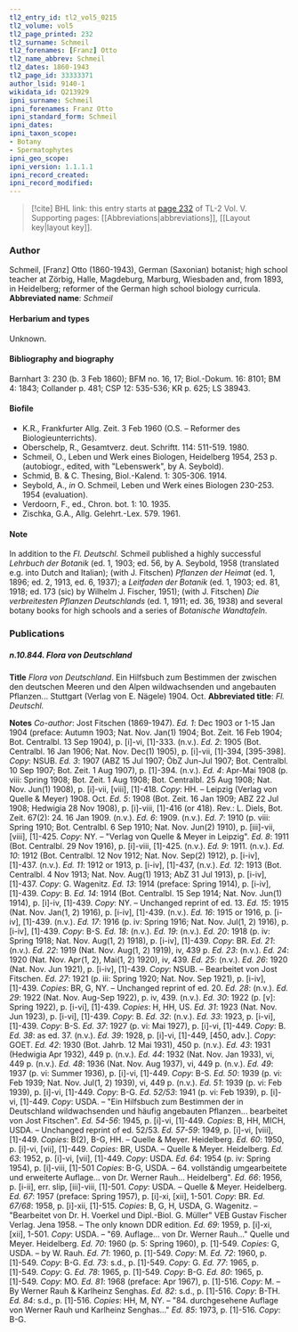 ```yaml
---
tl2_entry_id: tl2_vol5_0215
tl2_volume: vol5
tl2_page_printed: 232
tl2_surname: Schmeil
tl2_forenames: [Franz] Otto
tl2_name_abbrev: Schmeil
tl2_dates: 1860-1943
tl2_page_id: 33333371
author_lsid: 9140-1
wikidata_id: Q213929
ipni_surname: Schmeil
ipni_forenames: Franz Otto
ipni_standard_form: Schmeil
ipni_dates: 
ipni_taxon_scope: 
- Botany
- Spermatophytes
ipni_geo_scope: 
ipni_version: 1.1.1.1
ipni_record_created: 
ipni_record_modified:
---
```



> [!cite] BHL link: this entry starts at [page 232](https://www.biodiversitylibrary.org/page/33333371) of TL-2 Vol. V.
> Supporting pages: [[Abbreviations|abbreviations]], [[Layout key|layout key]].

### Author

Schmeil, \[Franz\] Otto (1860-1943), German (Saxonian) botanist; high school teacher at Zörbig, Halle, Magdeburg, Marburg, Wiesbaden and, from 1893, in Heidelberg; reformer of the German high school biology curricula. 
**Abbreviated name**: *Schmeil*

#### Herbarium and types

Unknown.

#### Bibliography and biography

Barnhart 3: 230 (b. 3 Feb 1860); BFM no. 16, 17; Biol.-Dokum. 16: 8101; BM 4: 1843; Collander p. 481; CSP 12: 535-536; KR p. 625; LS 38943.

#### Biofile

- K.R., Frankfurter Allg. Zeit. 3 Feb 1960 (O.S. – Reformer des Biologieunterrichts).
- Oberschelp, R., Gesamtverz. deut. Schriftt. 114: 511-519. 1980.
- Schmeil, O., Leben und Werk eines Biologen, Heidelberg 1954, 253 p. (autobiogr., edited, with "Lebenswerk", by A. Seybold).
- Schmid, B. & C. Thesing, Biol.-Kalend. 1: 305-306. 1914.
- Seybold, A., *in* O. Schmeil, Leben und Werk eines Biologen 230-253. 1954 (evaluation).
- Verdoorn, F., ed., Chron. bot. 1: 10. 1935.
- Zischka, G.A., Allg. Gelehrt.-Lex. 579. 1961.

#### Note

In addition to the *Fl. Deutschl.* Schmeil published a highly successful *Lehrbuch der Botanik* (ed. 1, 1903; ed. 56, by A. Seybold, 1958 (translated e.g. into Dutch and Italian); (with J. Fitschen) *Pflanzen der Heimat* (ed. 1, 1896; ed. 2, 1913, ed. 6, 1937); a *Leitfaden der Botanik* (ed. 1, 1903; ed. 81, 1918; ed. 173 (sic) by Wilhelm J. Fischer, 1951); (with J. Fitschen) *Die verbreitesten Pflanzen Deutschlands* (ed. 1, 1911; ed. 36, 1938) and several botany books for high schools and a series of *Botanische Wandtafeln*.

### Publications

##### n.10.844. Flora von Deutschland

**Title**
*Flora von Deutschland*. Ein Hilfsbuch zum Bestimmen der zwischen den deutschen Meeren und den Alpen wildwachsenden und angebauten Pflanzen... Stuttgart (Verlag von E. Nägele) 1904. Oct.
**Abbreviated title**: *Fl. Deutschl.*

**Notes**
*Co-author*: Jost Fitschen (1869-1947).
*Ed. 1*: Dec 1903 or 1-15 Jan 1904 (preface: Autumn 1903; Nat. Nov. Jan(1) 1904; Bot. Zeit. 16 Feb 1904; Bot. Centralbl. 13 Sep 1904), p. \[i\]-vi, \[1\]-333. (n.v.).
*Ed. 2*: 1905 (Bot. Centralbl. 16 Jan 1906; Nat. Nov. Dec(1) 1905), p. \[i\]-vii, \[1\]-394, \[395-398\]. *Copy*: NSUB.
*Ed. 3*: 1907 (ABZ 15 Jul 1907; ÖbZ Jun-Jul 1907; Bot. Centralbl. 10 Sep 1907; Bot. Zeit. 1 Aug 1907), p. \[1\]-394. (n.v.).
*Ed. 4*: Apr-Mai 1908 (p. viii: Spring 1908; Bot. Zeit. 1 Aug 1908; Bot. Centralbl. 25 Aug 1908; Nat. Nov. Jun(1) 1908), p. \[i\]-vii, \[viii\], \[1\]-418. *Copy*: HH. – Leipzig (Verlag von Quelle & Meyer) 1908. Oct.
*Ed. 5*: 1908 (Bot. Zeit. 16 Jan 1909; ABZ 22 Jul 1908; Hedwigia 28 Nov 1908), p. \[i\]-viii, \[1\]-416 (or 418). Rev.: L. Diels, Bot. Zeit. 67(2): 24. 16 Jan 1909. (n.v.).
*Ed. 6*: 1909. (n.v.).
*Ed. 7*: 1910 (p. viii: Spring 1910; Bot. Centralbl. 6 Sep 1910; Nat. Nov. Jun(2) 1910), p. \[iii\]-vii, \[viii\], \[1\]-425. *Copy*: NY. – "Verlag von Quelle & Meyer in Leipzig".
*Ed. 8*: 1911 (Bot. Centralbl. 29 Nov 1916), p. \[i\]-viii, \[1\]-425. (n.v.).
*Ed. 9*: 1911. (n.v.).
*Ed. 10*: 1912 (Bot. Centralbl. 12 Nov 1912; Nat. Nov. Sep(2) 1912), p. \[i-iv\], \[1\]-437. (n.v.).
*Ed. 11*: 1912 or 1913, p. \[i-iv\], \[1\]-437, (n.v.).
*Ed. 12*: 1913 (Bot. Centralbl. 4 Nov 1913; Nat. Nov. Aug(1) 1913; AbZ 31 Jul 1913), p. \[i-iv\], \[1\]-437. *Copy*: G. Wagenitz.
*Ed. 13*: 1914 (preface: Spring 1914), p. \[i-iv\], \[1\]-439. *Copy*: B.
*Ed. 14*: 1914 (Bot. Centralbl. 15 Sep 1914; Nat. Nov. Jun(1) 1914), p. \[i\]-iv, \[1\]-439.
*Copy*: NY. – Unchanged reprint of ed. 13.
*Ed. 15*: 1915 (Nat. Nov. Jan(1, 2) 1916), p. \[i-iv\], \[1\]-439. (n.v.).
*Ed. 16*: 1915 or 1916, p. \[i-iv\], \[1\]-439. (n.v.).
*Ed. 17*: 1916 (p. iv: Spring 1916; Nat. Nov. Jul(1, 2) 1916), p. \[i-iv\], \[1\]-439. *Copy*: B-S.
*Ed. 18*: (n.v.).
*Ed. 19*: (n.v.).
*Ed. 20*: 1918 (p. iv: Spring 1918; Nat. Nov. Aug(1, 2) 1918), p. \[i-iv\], \[1\]-439. *Copy*: BR.
*Ed. 21*: (n.v.).
*Ed. 22*: 1919 (Nat. Nov. Aug(1, 2) 1919), iv, 439 p.
*Ed. 23*: (n.v.).
*Ed. 24*: 1920 (Nat. Nov. Apr(1, 2), Mai(1, 2) 1920), iv, 439.
*Ed. 25*: (n.v.).
*Ed. 26*: 1920 (Nat. Nov. Jun 1921), p. \[i-iv\], \[1\]-439. *Copy*: NSUB. – Bearbeitet von Jost Fitschen.
*Ed. 27*: 1921 (p. iii: Spring 1920; Nat. Nov. Sep 1921), p. \[i-iv\], \[1\]-439. *Copies*: BR, G, NY. – Unchanged reprint of ed. 20.
*Ed. 28*: (n.v.).
*Ed. 29*: 1922 (Nat. Nov. Aug-Sep 1922), p. iv, 439. (n.v.).
*Ed. 30*: 1922 (p. \[v\]: Spring 1922), p. \[i-vi\], \[1\]-439. *Copies*: H, HH, US.
*Ed. 31*: 1923 (Nat. Nov. Jun 1923), p. \[i-vi\], \[1\]-439. *Copy*: B.
*Ed. 32*: (n.v.).
*Ed. 33*: 1923, p. \[i-vi\], \[1\]-439. *Copy*: B-S.
*Ed. 37*: 1927 (p. vi: Mai 1927), p. \[i\]-vi, \[1\]-449. *Copy*: B.
*Ed. 38*: as ed. 37. (n.v.).
*Ed. 39*: 1928, p. \[i\]-vi, \[1\]-449, \[450, adv.\]. *Copy*: GOET.
*Ed. 42*: 1930 (Bot. Jahrb. 12 Mai 1931), 450 p. (n.v.).
*Ed. 43*: 1931 (Hedwigia Apr 1932), 449 p. (n.v.).
*Ed. 44*: 1932 (Nat. Nov. Jan 1933), vi, 449 p. (n.v.).
*Ed. 48*: 1936 (Nat. Nov. Aug 1937), vi, 449 p. (n.v.).
*Ed. 49*: 1937 (p. vi: Summer 1936), p. \[i\]-vi, \[1\]-449. *Copy*: B-S.
*Ed. 50*: 1939 (p. vi: Feb 1939; Nat. Nov. Jul(1, 2) 1939), vi, 449 p. (n.v.).
*Ed. 51*: 1939 (p. vi: Feb 1939), p. \[i\]-vi, \[1\]-449. *Copy*: B-G.
*Ed. 52/53*: 1941 (p. vi: Feb 1939), p. \[i\]-vi, \[1\]-449. *Copy*: USDA. – "Ein Hilfsbuch zum Bestimmen der in Deutschland wildwachsenden und häufig angebauten Pflanzen... bearbeitet von Jost Fitschen".
*Ed. 54-56*: 1945, p. \[i\]-vi, \[1\]-449. *Copies*: B, HH, MICH, USDA. – Unchanged reprint of ed. 52/53.
*Ed. 57-59*: 1949, p. \[i\]-vi, \[viii\], \[1\]-449. *Copies*: B(2), B-G, HH. – Quelle & Meyer. Heidelberg.
*Ed. 60*: 1950, p. \[i\]-vi, \[vii\], \[1\]-449. *Copies*: BR, USDA. – Quelle & Meyer. Heidelberg.
*Ed. 63*: 1952, p. \[i\]-vi, \[vii\], \[1\]-449. *Copy*: USDA.
*Ed. 64*: 1954 (p. iv: Spring 1954), p. \[i\]-viii, \[1\]-501 *Copies*: B-G, USDA. – 64. vollständig umgearbeitete und erweiterte Auflage... von Dr. Werner Rauh...
Heidelberg".
*Ed. 66*: 1956, p. \[i-ii\], err. slip, \[iii\]-viii, \[1\]-501. *Copy*: USDA. – Quelle & Meyer. Heidelberg.
*Ed. 67*: 1957 (preface: Spring 1957), p. \[i\]-xi, \[xii\], 1-501. *Copy*: BR.
*Ed. 67/68*: 1958, p. \[i\]-xii, \[1\]-515. *Copies*: B, G, H, USDA, G. Wagenitz. – "Bearbeitet von Dr. H. Voerkel und Dipl.-Biol. G. Müller" VEB Gustav Fischer Verlag. Jena 1958. – The only known DDR edition.
*Ed. 69*: 1959, p. \[i\]-xi, \[xii\], 1-501. *Copy*: USDA. – "69. Auflage... von Dr. Werner Rauh..." Quelle und Meyer. Heidelberg.
*Ed. 70*: 1960 (p. 5: Spring 1960), p. \[1\]-549. *Copies*: G, USDA. – by W. Rauh.
*Ed. 71*: 1960, p. \[1\]-549. *Copy*: M.
*Ed. 72*: 1960, p. \[1\]-549. *Copy*: B-G.
*Ed. 73*: s.d., p. \[1\]-549. *Copy*: G.
*Ed. 77*: 1965, p. \[1\]-549. *Copy*: G.
*Ed. 78*: 1965, p. \[1\]-549. *Copy*: B-G.
*Ed. 80*: 1965, p. \[1\]-549. *Copy*: MO.
*Ed. 81*: 1968 (preface: Apr 1967), p. \[1\]-516. *Copy*: M. – By Werner Rauh & Karlheinz Senghas.
*Ed. 82*: s.d., p. \[1\]-516. *Copy*: B-TH.
*Ed. 84*: s.d., p. \[1\]-516. *Copies*: HH, M, NY. – "84. durchgesehene Auflage von Werner Rauh und Karlheinz Senghas..."
*Ed. 85*: 1973, p. \[1\]-516. *Copy*: B-G.

